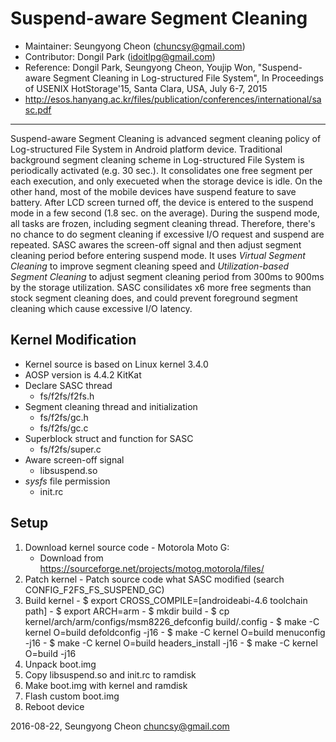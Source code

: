Suspend-aware Segment Cleaning 
==============================
* Maintainer: Seungyong Cheon (chuncsy@gmail.com)
* Contributor: Dongil Park (idoitlpg@gmail.com)
* Reference: Dongil Park, Seungyong Cheon, Youjip Won, "Suspend-aware Segment Cleaning in Log-structured File System",  In Proceedings of USENIX HotStorage'15, Santa Clara, USA, July 6-7, 2015
* http://esos.hanyang.ac.kr/files/publication/conferences/international/sasc.pdf

------------------------------
Suspend-aware Segment Cleaning is advanced segment cleaning policy of Log-structured File System in Android platform device.
Traditional background segment cleaning scheme in Log-structured File System is periodically activated (e.g. 30 sec.). It consolidates one free segment per each execution, and only execueted when the storage device is idle. On the other hand, most of the mobile devices have suspend feature to save battery. After LCD screen turned off, the device is entered to the suspend mode in a few second (1.8 sec. on the average). During the suspend mode, all tasks are frozen, including segment cleaning thread. Therefore, there's no chance to do segment cleaning if excessive I/O request and suspend are repeated.
SASC awares the screen-off signal and then adjust segment cleaning period before entering suspend mode. It uses *Virtual Segment Cleaning* to improve segment cleaning speed and *Utilization-based Segment Cleaning* to adjust segment cleaning period from 300ms to 900ms by the storage utilization. SASC consilidates x6 more free segments than stock segment cleaning does, and could prevent foreground segment cleaning which cause excessive I/O latency.

Kernel Modification
------------------------------
* Kernel source is based on Linux kernel 3.4.0
* AOSP version is 4.4.2 KitKat
* Declare SASC thread
  * fs/f2fs/f2fs.h
* Segment cleaning thread and initialization
  * fs/f2fs/gc.h
  * fs/f2fs/gc.c
* Superblock struct and function for SASC
  * fs/f2fs/super.c
* Aware screen-off signal
  * libsuspend.so
* *sysfs* file permission
  * init.rc

Setup
------------------------------
  1. Download kernel source code
    - Motorola Moto G:
      - Download from https://sourceforge.net/projects/motog.motorola/files/
  2. Patch kernel
    - Patch source code what SASC modified (search CONFIG_F2FS_FS_SUSPEND_GC)
  3. Build kernel
    - $ export CROSS_COMPILE=[androideabi-4.6 toolchain path]
    - $ export ARCH=arm
    - $ mkdir build
    - $ cp kernel/arch/arm/configs/msm8226_defconfig build/.config
    - $ make -C kernel O=build defoldconfig -j16
    - $ make -C kernel O=build menuconfig -j16
    - $ make -C kernel O=build headers_install -j16
    - $ make -C kernel O=build -j16
  4. Unpack boot.img
  5. Copy libsuspend.so and init.rc to ramdisk
  6. Make boot.img with kernel and ramdisk
  7. Flash custom boot.img
  8. Reboot device

2016-08-22, Seungyong Cheon <chuncsy@gmail.com>
